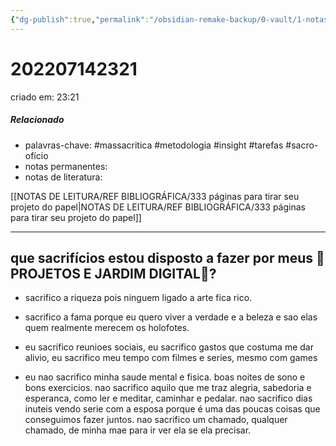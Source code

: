 ```yaml
---
{"dg-publish":true,"permalink":"/obsidian-remake-backup/0-vault/1-notas-literais/insight-pensamento-e-meditacao/202207142321/","tags":["massacritica","metodologia","insight","tarefas","sacro-ofício"],"dgHomeLink":true,"dgShowLocalGraph":true,"dgShowFileTree":true,"dgEnableSearch":true,"noteIcon":""}
---
```


# 202207142321
criado em: 23:21

##### Relacionado
- palavras-chave: #massacritica #metodologia #insight #tarefas #sacro-ofício 
- notas permanentes:
- notas de literatura:

[[NOTAS DE LEITURA/REF BIBLIOGRÁFICA/333 páginas para tirar seu projeto do papel\|NOTAS DE LEITURA/REF BIBLIOGRÁFICA/333 páginas para tirar seu projeto do papel]]

---
## que sacrifícios estou disposto a fazer por meus 🏡 PROJETOS E JARDIM DIGITAL🌱?

- sacrifico a riqueza pois ninguem ligado a arte fica rico.
- sacrifico a fama porque eu quero viver a verdade e a beleza e sao elas quem realmente merecem os holofotes.

- eu sacrifico reunioes sociais, eu sacrifico gastos que costuma me dar alivio, eu sacrifico meu tempo com filmes e series, mesmo com games

- eu nao sacrifico minha saude mental e fisica. boas noites de sono e bons exercicios. nao sacrifico aquilo que me traz alegria, sabedoria e esperanca, como ler e meditar, caminhar e pedalar. nao sacrifico dias inuteis vendo serie com a esposa porque é uma das poucas coisas que conseguimos fazer juntos. nao sacrifico um chamado, qualquer chamado, de minha mae para ir ver ela se ela precisar. 